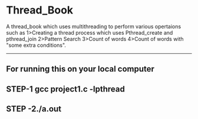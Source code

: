 # Thread_Book
A thread_book which uses multithreading to perform various opertaions such as 
1>Creating a thread process which uses Pthread_create and pthread_join
2>Pattern Search
3>Count of words
4>Count of words with "some extra conditions".

--------------------------------------------------------------------------------
For running this on your local computer 
---------------------------------------------------------------------------------
 STEP-1 gcc project1.c -lpthread
 ------------------------------------
 STEP -2./a.out
 ------------------------------------

